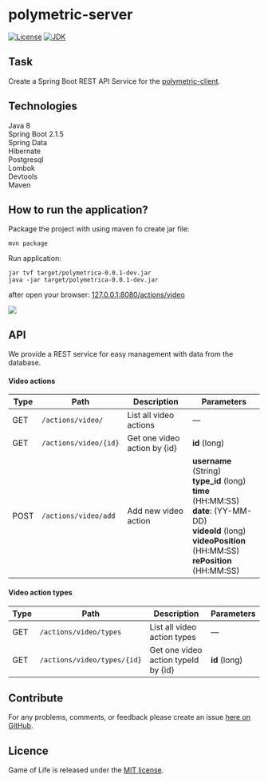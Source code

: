 # polymetric-server

[![License](https://img.shields.io/badge/license-MIT-brightgreen.svg)](https://mit-license.org/)
[![JDK](https://img.shields.io/badge/JDK-%3E%3D%201.8-d36e6e.svg?style=flat-circle)](https://docs.oracle.com/javase/8/docs/)
<br>

## Task
Create a Spring Boot REST API Service for the <a href="https://github.com/perfectstorms/polymetric-client">polymetric-client</a>.

## Technologies
Java 8<br>
Spring Boot 2.1.5<br>
Spring Data<br>
Hibernate<br>
Postgresql<br>
Lombok<br>
Devtools<br>
Maven<br>

## How to run the application?
Package the project with using maven fo create jar file:
```
mvn package
```

Run application:
```
jar tvf target/polymetrica-0.0.1-dev.jar
java -jar target/polymetrica-0.0.1-dev.jar
```

after open your  browser: <a href="http://127.0.0.1:8080/actions/video">127.0.0.1:8080/actions/video</a>

<img src="https://i.ibb.co/PgLv9ZS/video.png">


## API
We provide a REST service for easy management with data from the database.

#### Video actions
| Type | Path | Description | Parameters |
| --- | --- | --- | --- |
| GET | `/actions/video/` | List all video actions | &mdash; |
| GET | `/actions/video/{id}` | Get one video action by {id} | <b>id</b> (long) |
| POST | `/actions/video/add` | Add new video action | <b>username</b> (String)<br><b>type_id</b> (long)<br><b>time</b> (HH:MM:SS)<br><b>date</b>: (YY-MM-DD)<br><b>videoId</b> (long)<br><b>videoPosition</b> (HH:MM:SS)<br><b>rePosition</b> (HH:MM:SS) |

#### Video action types
| Type | Path | Description | Parameters |
| --- | --- | --- | --- |
| GET | `/actions/video/types` | List all video action types | &mdash; |
| GET | `/actions/video/types/{id}` | Get one video action typeId by {id} | <b>id</b> (long) |

## Contribute
For any problems, comments, or feedback please create an issue [here on GitHub](https://github.com/perfectstorms/polymetric-client/issues).
<br>

## Licence
Game of Life is released under the [MIT license](https://en.wikipedia.org/wiki/MIT_License).